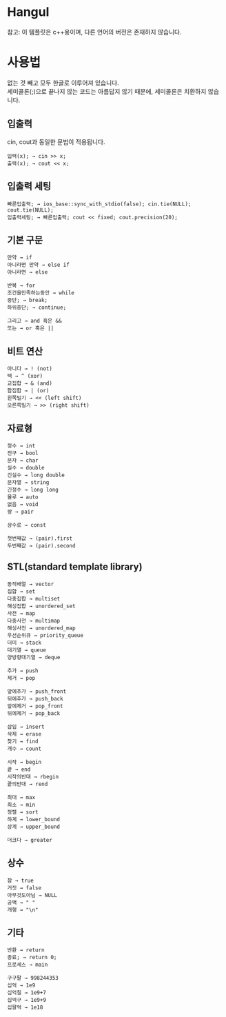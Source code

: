 # Hangul
참고: 이 템플릿은 c++용이며, 다른 언어의 버전은 존재하지 않습니다.

# 사용법
없는 것 빼고 모두 한글로 이루어져 있습니다.<br>
세미콜론(;)으로 끝나지 않는 코드는 아름답지 않기 때문에, 세미콜론은 치환하지 않습니다.

## 입출력
cin, cout과 동일한 문법이 적용됩니다.
```
입력(x); → cin >> x;
출력(x); → cout << x;
```

## 입출력 세팅

```
빠른입출력; → ios_base::sync_with_stdio(false); cin.tie(NULL); cout.tie(NULL);
입출력세팅; → 빠른입출력; cout << fixed; cout.precision(20);
```

## 기본 구문

```
만약 → if
아니라면 만약 → else if
아니라면 → else

반복 → for
조건을만족하는동안 → while
중단; → break;
하위중단; → continue;

그리고 → and 혹은 &&
또는 → or 혹은 ||
```

## 비트 연산
```
아니다 → ! (not)
택 → ^ (xor)
교집합 → & (and)
합집합 → | (or)
왼쪽밀기 → << (left shift)
오른쪽밀기 → >> (right shift)
```

## 자료형

```
정수 → int
전구 → bool
문자 → char
실수 → double
긴실수 → long double
문자열 → string
긴정수 → long long
몰루 → auto
없음 → void
쌍 → pair

상수로 → const

첫번째값 → (pair).first
두번째값 → (pair).second
```

## STL(standard template library)

```
동적배열 → vector
집합 → set
다중집합 → multiset
해싱집합 → unordered_set
사전 → map
다중사전 → multimap
해싱사전 → unordered_map
우선순위큐 → priority_queue
더미 → stack
대기열 → queue
양방향대기열 → deque

추가 → push
제거 → pop

앞에추가 → push_front
뒤에추가 → push_back
앞에제거 → pop_front
뒤에제거 → pop_back

삽입 → insert
삭제 → erase
찾기 → find
개수 → count

시작 → begin
끝 → end
시작의반대 → rbegin
끝의반대 → rend

최대 → max
최소 → min
정렬 → sort
하계 → lower_bound
상계 → upper_bound

더크다 → greater
```

## 상수

```
참 → true
거짓 → false
아무것도아님 → NULL
공백 → " "
개행 → "\n"
```

## 기타

```
반환 → return
종료; → return 0;
프로세스 → main

구구팔 → 998244353
십억 → 1e9
십억칠 → 1e9+7
십억구 → 1e9+9
십팔억 → 1e18
```
